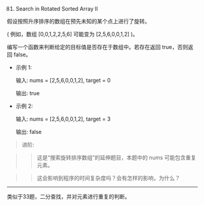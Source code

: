 81. Search in Rotated Sorted Array II

假设按照升序排序的数组在预先未知的某个点上进行了旋转。

( 例如，数组 [0,0,1,2,2,5,6] 可能变为 [2,5,6,0,0,1,2] )。

编写一个函数来判断给定的目标值是否存在于数组中。若存在返回 true，否则返回 false。

*  示例 1:

    输入: nums = [2,5,6,0,0,1,2], target = 0

    输出: true

* 示例 2:

    输入: nums = [2,5,6,0,0,1,2], target = 3

    输出: false

> 进阶:

>> 这是“搜索旋转排序数组”的延伸题目，本题中的 nums 可能包含重复元素。  

>>  这会影响到程序的时间复杂度吗？会有怎样的影响，为什么？

-----------

类似于33题，二分查找，并对元素进行重复的判断。
